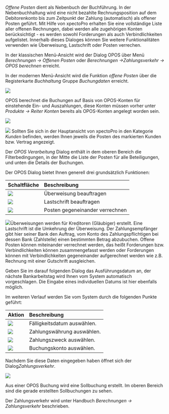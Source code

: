 *Offene Posten* dient als Nebenbuch der Buchführung. In der Nebenbuchhaltung wird eine nicht bezahlte Rechnungsposition auf dem Debitorenkonto bis zum Zeitpunkt der Zahlung (automatisch) als offener Posten geführt. 
Mit Hilfe von xpectoPro erhalten Sie eine vollständige Liste aller offenen Rechnungen, dabei werden alle zugehörigen Konten berücksichtigt  - es werden sowohl Forderungen als auch Verbindlichkeiten aufgelistet. Innerhalb dieses Dialoges können Sie weitere Funktionalitäten verwenden wie Überweisung, Lastschrift oder Posten verrechen.

In der klassischen Menü-Ansicht wird der Dialog OPOS über Menü *Berechnungen → Offenen Posten*  oder *Berechnungen →Zahlungsverkehr → OPOS berechnen* erreicht.

In der modernen Menü-Ansicht wird die Funktion *offene Posten* über die Registerkarte *Buchhaltung* Gruppe *Buchungdaten* erreicht.

![](http://xpecto.github.io/docs/xpecto/Berechnungen/offene_Posten/offene_Posten_Menue.png)

OPOS berechnet die Buchungen auf Basis von OPOS-Konten für einstehende Ein- und Auszahlungen, diese Konten müssen vorher unter *Produkte → Reiter Konten* bereits als OPOS-Konten angelegt worden sein. 

![](http://xpecto.github.io/docs/xpecto/Berechnungen/offene_Posten/offene_posten_Main.png)

![](http://xpecto.github.io/docs/xpecto/Grafiken/gr_gluehbirne.jpg) Sollten Sie sich in der Hauptansicht von xpectoPro in den Kategorie *Kunden* befinden, werden Ihnen jeweils die Posten des markierten Kunden bzw. Vertrag angezeigt. 

Der *OPOS Verarbeitung* Dialog enthält in dem oberen Bereich die Filterbedingungen, in der Mitte die Liste der Posten für alle Beteiligungen, und unten die Details der Buchungen.

Der OPOS Dialog bietet Ihnen generell drei grundsätzlich Funktionen:

|  Schaltfläche|Beschreibung    |
| --------------- |:---------------|
|![](http://xpecto.github.io/docs/xpecto/Berechnungen/offene_Posten/Ueberweisung_Button.png)| Überweisung beauftragen|
|![](http://xpecto.github.io/docs/xpecto/Berechnungen/offene_Posten/Lastschrift_Button.png)| Lastschrift beauftragen|
|![](http://xpecto.github.io/docs/xpecto/Berechnungen/offene_Posten/Posten_verrechnen_Button.png)|Posten gegeneinander verrechnen|

![](http://xpecto.github.io/docs/xpecto/Grafiken/gr_gluehbirne.jpg)Überweisungen werden für Kreditoren (Gläubiger) erstellt.
Eine Lastschrift ist die Umkehrung der Überweisung. Der Zahlungsempfänger gibt hier seiner Bank den Auftrag, vom Konto des Zahlungspflichtigen bei dessen Bank (Zahlstelle) einen bestimmten Betrag abzubuchen. 
Offene Posten können miteinander verrechnet werden, das heißt Forderungen bzw. Verbindlichkeiten können zusammengefasst werden oder Forderungen können mit Verbindlichkeiten gegeneinander aufgerechnet werden wie z.B. Rechnung mit einer Gutschrift ausgleichen.

Geben Sie im darauf folgenden Dialog das Ausführungsdatum an, der nächste Bankarbeitstag wird Ihnen vom System automatisch vorgeschlagen. Die Eingabe eines individuellen Datums ist hier ebenfalls möglich.

Im weiteren Verlauf werden Sie vom System durch die folgenden Punkte geführt:

| Aktion           |    Beschreibung     |  
| ------------- |:-------------| 
|![](http://xpecto.github.io/docs/xpecto/Berechnungen/offene_Posten/Faelligkeitsdatum.png)    |  Fälligkeitsdatum auswählen.| 
| ![](http://xpecto.github.io/docs/xpecto/Berechnungen/offene_Posten/Zahlungswaehrung.png)   |  Zahlungswährung auswählen.| 
| ![](http://xpecto.github.io/docs/xpecto/Berechnungen/offene_Posten/Zahlungszweck.png)     | Zahlungszweck auswählen.|
| ![](http://xpecto.github.io/docs/xpecto/Berechnungen/offene_Posten/Bankkonto.png)     | Buchungskonto auswählen.|


Nachdem Sie diese Daten eingegeben haben öffnet sich der Dialog*Zahlungsverkehr*.

![](http://xpecto.github.io/docs/img/img_1461771119658.png)

Aus einer OPOS Buchung wird eine Sollbuchung erstellt.  Im oberen Bereich sind die gerade erstellten Sollbuchungen zu sehen. 

Der Zahlungsverkehr wird unter Handbuch *Berechnungen → Zahlungsverkehr* beschrieben.

